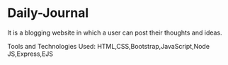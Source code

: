# Daily-Journal
It is a blogging website in which a user can post their thoughts and ideas.




Tools and Technologies Used:
HTML,CSS,Bootstrap,JavaScript,Node JS,Express,EJS
